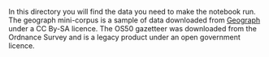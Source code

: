 In this directory you will find the data you need to make the notebook run. The geograph mini-corpus is a sample of data downloaded from [Geograph](geograph.org.uk) under a CC By-SA licence.
The OS50 gazetteer was downloaded from the Ordnance Survey and is a legacy product under an open government licence.
